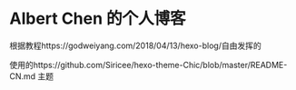 # Albert Chen 的个人博客

根据教程https://godweiyang.com/2018/04/13/hexo-blog/自由发挥的

使用的https://github.com/Siricee/hexo-theme-Chic/blob/master/README-CN.md 主题

